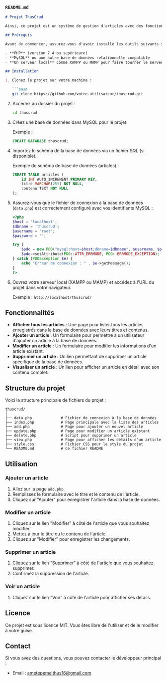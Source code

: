 ### `README.md`

```markdown
# Projet ThusCrud

Ainsi, ce projet est un système de gestion d'articles avec des fonctionnalités de CRUD (Créer, Lire, Mettre à jour, Supprimer). Il permet aux utilisateurs d'ajouter, afficher, modifier et supprimer des articles dans une base de données.

## Prérequis

Avant de commencer, assurez-vous d'avoir installé les outils suivants sur votre machine :

- **PHP** (version 7.4 ou supérieure)
- **MySQL** ou une autre base de données relationnelle compatible
- **Un serveur local** comme XAMPP ou MAMP pour faire tourner le serveur PHP et MySQL

## Installation

1. Clonez le projet sur votre machine :

   ```bash
   git clone https://github.com/votre-utilisateur/thuscrud.git
   ```

2. Accédez au dossier du projet :

   ```bash
   cd thuscrud
   ```

3. Créez une base de données dans MySQL pour le projet.

   Exemple :

   ```sql
   CREATE DATABASE thuscrud;
   ```

4. Importez le schéma de la base de données via un fichier SQL (si disponible).

   Exemple de schéma de base de données (articles) :

   ```sql
   CREATE TABLE articles (
       id INT AUTO_INCREMENT PRIMARY KEY,
       titre VARCHAR(255) NOT NULL,
       contenu TEXT NOT NULL
   );
   ```

5. Assurez-vous que le fichier de connexion à la base de données (`data.php`) est correctement configuré avec vos identifiants MySQL :

   ```php
   <?php
   $host = 'localhost';
   $dbname = 'thuscrud';
   $username = 'root';
   $password = '';

   try {
       $pdo = new PDO("mysql:host=$host;dbname=$dbname", $username, $password);
       $pdo->setAttribute(PDO::ATTR_ERRMODE, PDO::ERRMODE_EXCEPTION);
   } catch (PDOException $e) {
       echo "Erreur de connexion : " . $e->getMessage();
   }
   ?>
   ```

6. Ouvrez votre serveur local (XAMPP ou MAMP) et accédez à l'URL du projet dans votre navigateur.

   Exemple : `http://localhost/thuscrud/`

## Fonctionnalités

- **Afficher tous les articles** : Une page pour lister tous les articles enregistrés dans la base de données avec leurs titres et contenus.
- **Ajouter un article** : Un formulaire pour permettre à un utilisateur d'ajouter un article à la base de données.
- **Modifier un article** : Un formulaire pour modifier les informations d'un article existant.
- **Supprimer un article** : Un lien permettant de supprimer un article spécifique de la base de données.
- **Visualiser un article** : Un lien pour afficher un article en détail avec son contenu complet.

## Structure du projet

Voici la structure principale de fichiers du projet :

```
thuscrud/
│
├── data.php             # Fichier de connexion à la base de données
├── index.php            # Page principale avec la liste des articles
├── add.php              # Page pour ajouter un nouvel article
├── update.php           # Page pour modifier un article existant
├── delete.php           # Script pour supprimer un article
├── view.php             # Page pour afficher les détails d'un article
├── style.css            # Fichier CSS pour le style du projet
└── README.md            # Ce fichier README
```

## Utilisation

### Ajouter un article

1. Allez sur la page `add.php`.
2. Remplissez le formulaire avec le titre et le contenu de l'article.
3. Cliquez sur "Ajouter" pour enregistrer l'article dans la base de données.

### Modifier un article

1. Cliquez sur le lien "Modifier" à côté de l'article que vous souhaitez modifier.
2. Mettez à jour le titre ou le contenu de l'article.
3. Cliquez sur "Modifier" pour enregistrer les changements.

### Supprimer un article

1. Cliquez sur le lien "Supprimer" à côté de l'article que vous souhaitez supprimer.
2. Confirmez la suppression de l'article.

### Voir un article

1. Cliquez sur le lien "Voir" à côté de l'article pour afficher ses détails.

## Licence

Ce projet est sous licence MIT. Vous êtes libre de l'utiliser et de le modifier à votre guise.

## Contact

Si vous avez des questions, vous pouvez contacter le développeur principal :

- Email : [ametepemalthus16@gmail.com](ametepemalthus16@gmail.com)

```

